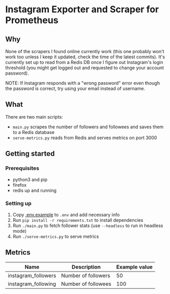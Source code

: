 # Instagram Exporter and Scraper for Prometheus

## Why

None of the scrapers I found online currently work (this one probably won't work too unless I keep it updated, check the time of the latest commits). It's currently set up to read from a Redis DB once I figure out Instagram's login threshold (you might get logged out and requested to change your account password).

NOTE: If Instagram responds with a "wrong password" error even though the password is correct, try using your email instead of username.

## What

There are two main scripts:

 - `main.py` scrapes the number of followers and followees and saves them to a Redis database
 - `serve-metrics.py` reads from Redis and serves metrics on port 3000

## Getting started

### Prerequisites

 - python3 and pip
 - firefox
 - redis up and running

### Setting up

 1. Copy [.env.example](./.env.example) to `.env` and add necessary info
 2. Run `pip install -r requirements.txt` to install dependencies
 3. Run `./main.py` to fetch follower stats (use `--headless` to run in headless mode)
 4. Run `./serve-metrics.py` to serve metrics

 ## Metrics

 | Name                | Description         | Example value |
 | ------------------- | ------------------- | ------------- |
 | instagram_followers | Number of followers | 50            |
 | instagram_following | Number of followees | 100           |

